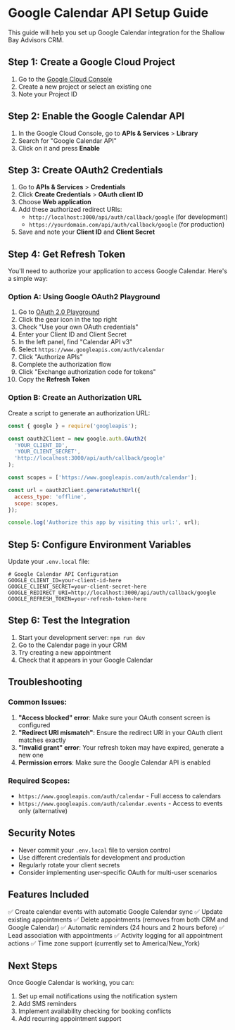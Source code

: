 # Google Calendar API Setup Guide

This guide will help you set up Google Calendar integration for the Shallow Bay Advisors CRM.

## Step 1: Create a Google Cloud Project

1. Go to the [Google Cloud Console](https://console.cloud.google.com/)
2. Create a new project or select an existing one
3. Note your Project ID

## Step 2: Enable the Google Calendar API

1. In the Google Cloud Console, go to **APIs & Services** > **Library**
2. Search for "Google Calendar API"
3. Click on it and press **Enable**

## Step 3: Create OAuth2 Credentials

1. Go to **APIs & Services** > **Credentials**
2. Click **Create Credentials** > **OAuth client ID**
3. Choose **Web application**
4. Add these authorized redirect URIs:
   - `http://localhost:3000/api/auth/callback/google` (for development)
   - `https://yourdomain.com/api/auth/callback/google` (for production)
5. Save and note your **Client ID** and **Client Secret**

## Step 4: Get Refresh Token

You'll need to authorize your application to access Google Calendar. Here's a simple way:

### Option A: Using Google OAuth2 Playground

1. Go to [OAuth 2.0 Playground](https://developers.google.com/oauthplayground/)
2. Click the gear icon in the top right
3. Check "Use your own OAuth credentials"
4. Enter your Client ID and Client Secret
5. In the left panel, find "Calendar API v3"
6. Select `https://www.googleapis.com/auth/calendar`
7. Click "Authorize APIs"
8. Complete the authorization flow
9. Click "Exchange authorization code for tokens"
10. Copy the **Refresh Token**

### Option B: Create an Authorization URL

Create a script to generate an authorization URL:

```javascript
const { google } = require('googleapis');

const oauth2Client = new google.auth.OAuth2(
  'YOUR_CLIENT_ID',
  'YOUR_CLIENT_SECRET',
  'http://localhost:3000/api/auth/callback/google'
);

const scopes = ['https://www.googleapis.com/auth/calendar'];

const url = oauth2Client.generateAuthUrl({
  access_type: 'offline',
  scope: scopes,
});

console.log('Authorize this app by visiting this url:', url);
```

## Step 5: Configure Environment Variables

Update your `.env.local` file:

```env
# Google Calendar API Configuration
GOOGLE_CLIENT_ID=your-client-id-here
GOOGLE_CLIENT_SECRET=your-client-secret-here
GOOGLE_REDIRECT_URI=http://localhost:3000/api/auth/callback/google
GOOGLE_REFRESH_TOKEN=your-refresh-token-here
```

## Step 6: Test the Integration

1. Start your development server: `npm run dev`
2. Go to the Calendar page in your CRM
3. Try creating a new appointment
4. Check that it appears in your Google Calendar

## Troubleshooting

### Common Issues:

1. **"Access blocked" error**: Make sure your OAuth consent screen is configured
2. **"Redirect URI mismatch"**: Ensure the redirect URI in your OAuth client matches exactly
3. **"Invalid grant" error**: Your refresh token may have expired, generate a new one
4. **Permission errors**: Make sure the Google Calendar API is enabled

### Required Scopes:

- `https://www.googleapis.com/auth/calendar` - Full access to calendars
- `https://www.googleapis.com/auth/calendar.events` - Access to events only (alternative)

## Security Notes

- Never commit your `.env.local` file to version control
- Use different credentials for development and production
- Regularly rotate your client secrets
- Consider implementing user-specific OAuth for multi-user scenarios

## Features Included

✅ Create calendar events with automatic Google Calendar sync
✅ Update existing appointments
✅ Delete appointments (removes from both CRM and Google Calendar)
✅ Automatic reminders (24 hours and 2 hours before)
✅ Lead association with appointments
✅ Activity logging for all appointment actions
✅ Time zone support (currently set to America/New_York)

## Next Steps

Once Google Calendar is working, you can:
1. Set up email notifications using the notification system
2. Add SMS reminders
3. Implement availability checking for booking conflicts
4. Add recurring appointment support